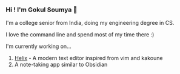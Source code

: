 ### Hi ! I'm Gokul Soumya :wave:

I'm a college senior from India, doing my engineering degree in CS.

I love the command line and spend most of my time there :)

I'm currently working on...

1. [Helix](https://github.com/helix-editor/helix/) - A modern text editor inspired from vim and kakoune
2. A note-taking app similar to Obsidian

